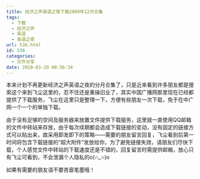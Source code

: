 ```yaml
---
title: 经济之声英语之夜下载2009年12月合集
tags:
  - 下载
  - 经济之声
  - 英语
  - 英语之夜
url: 536.html
id: 536
categories:
  - 文件分享
date: 2010-03-20 08:56:34
---
```


本来计划不再更新经济之声英语之夜的分月合集了，只是近来看到许多朋友都是搜索这个来到飞尘这里的，忍不住还是重操旧业了，其实中国广播网那里现在已经都提供了下载服务，飞尘在这里只是整理一下，方便有些朋友一次下载，免于在中广网一个一个的单独下载。  

由于没有足够的空间及服务器来放置文件提供下载服务，这里就一直使用QQ邮箱的文件中转站来存放，由于每次续期都会造成下载链接的变动，没有固定的链接方式可以贴出来，故采用即发即下的策略——需要的朋友留言回复，飞尘看到后第一时间将包含下载链接的“超大附件”发放给你，为了避免链接失效，请朋友们尽快下载，个人感觉文件中转站的下载速度还是不错的，回复留言时需提供邮箱，放心只有飞尘可看到，不会泄漏个人隐私的o(∩_∩)o  

如果有需要的朋友请不要吝啬笔墨哦！